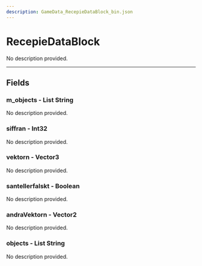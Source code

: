 ```yaml
---
description: GameData_RecepieDataBlock_bin.json
---
```


# RecepieDataBlock

No description provided.

***

## Fields

### m_objects - List String

No description provided.

### siffran - Int32

No description provided.

### vektorn - Vector3

No description provided.

### santellerfalskt - Boolean

No description provided.

### andraVektorn - Vector2

No description provided.

### objects - List String

No description provided.

